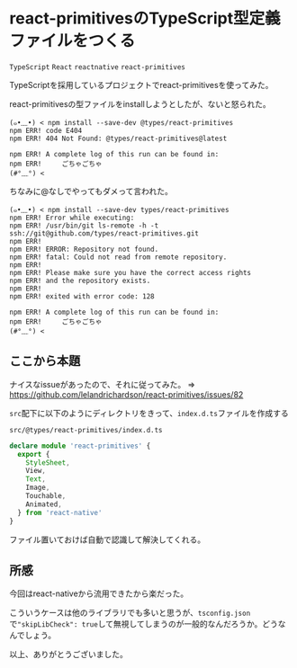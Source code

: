 # react-primitivesのTypeScript型定義ファイルをつくる

`TypeScript` `React` `reactnative` `react-primitives`

TypeScriptを採用しているプロジェクトでreact-primitivesを使ってみた。

react-primitivesの型ファイルをinstallしようとしたが、ないと怒られた。

```
(๑•﹏•) < npm install --save-dev @types/react-primitives
npm ERR! code E404
npm ERR! 404 Not Found: @types/react-primitives@latest

npm ERR! A complete log of this run can be found in:
npm ERR!     ごちゃごちゃ
(#°﹏°) <
```

ちなみに@なしでやってもダメって言われた。

```
(๑•﹏•) < npm install --save-dev types/react-primitives
npm ERR! Error while executing:
npm ERR! /usr/bin/git ls-remote -h -t ssh://git@github.com/types/react-primitives.git
npm ERR!
npm ERR! ERROR: Repository not found.
npm ERR! fatal: Could not read from remote repository.
npm ERR!
npm ERR! Please make sure you have the correct access rights
npm ERR! and the repository exists.
npm ERR!
npm ERR! exited with error code: 128

npm ERR! A complete log of this run can be found in:
npm ERR!     ごちゃごちゃ
(#°﹏°) <
```

## ここから本題

ナイスなissueがあったので、それに従ってみた。 => https://github.com/lelandrichardson/react-primitives/issues/82

`src`配下に以下のようにディレクトリをきって、`index.d.ts`ファイルを作成する

`src/@types/react-primitives/index.d.ts`

```index.d.ts
declare module 'react-primitives' {
  export {
    StyleSheet,
    View,
    Text,
    Image,
    Touchable,
    Animated,
  } from 'react-native'
}
```

ファイル置いておけば自動で認識して解決してくれる。


## 所感

今回はreact-nativeから流用できたから楽だった。

こういうケースは他のライブラリでも多いと思うが、`tsconfig.json`で`"skipLibCheck": true`して無視してしまうのが一般的なんだろうか。どうなんでしょう。


以上、ありがとうございました。
